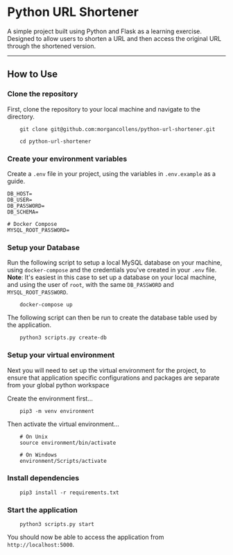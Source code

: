 # Python URL Shortener

A simple project built using Python and Flask as a learning exercise. Designed to allow users to shorten a URL and then access
the original URL through the shortened version.

---

## How to Use

### Clone the repository

First, clone the repository to your local machine and navigate to the directory.

```shell
    git clone git@github.com:morgancollens/python-url-shortener.git

    cd python-url-shortener
```

### Create your environment variables

Create a `.env` file in your project, using the variables in `.env.example` as a guide.

```text
DB_HOST=
DB_USER=
DB_PASSWORD=
DB_SCHEMA=

# Docker Compose
MYSQL_ROOT_PASSWORD=
```

### Setup your Database

Run the following script to setup a local MySQL database on your machine, using `docker-compose` and the credentials you've created in your `.env` file. **Note**: It's easiest in this case to set up a database
on your local machine, and using the user of `root`, with the same `DB_PASSWORD` and `MYSQL_ROOT_PASSWORD`.

```shell
    docker-compose up
```

The following script can then be run to create the database table used by the application.

```shell
    python3 scripts.py create-db
```

### Setup your virtual environment

Next you will need to set up the virtual environment for the project, to ensure that application specific configurations and packages are separate
from your global python workspace

Create the environment first...

```shell
    pip3 -m venv environment
```

Then activate the virtual environment...

```shell
    # On Unix
    source environment/bin/activate

    # On Windows
    environment/Scripts/activate
```

### Install dependencies

```shell
    pip3 install -r requirements.txt
```

### Start the application

```shell
    python3 scripts.py start
```

You should now be able to access the application from `http://localhost:5000`.